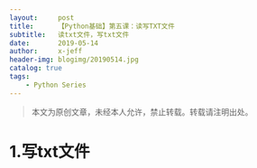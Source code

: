 ```yaml
---
layout:     post
title:      【Python基础】第五课：读写TXT文件
subtitle:   读txt文件，写txt文件
date:       2019-05-14
author:     x-jeff
header-img: blogimg/20190514.jpg
catalog: true
tags:
    - Python Series
---
```

>本文为原创文章，未经本人允许，禁止转载。转载请注明出处。

# 1.写txt文件